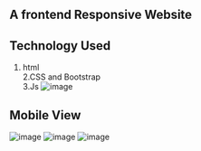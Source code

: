 ## A frontend Responsive Website
## Technology Used
1. html<br/> 
2.CSS and Bootstrap <br/>
3.Js
![image](https://github.com/UtshoData/replyMind_Website/assets/157609050/a1255dab-9091-4f70-a2c9-e90323c0620e)
## Mobile View
![image](https://github.com/UtshoData/replyMind_Website/assets/157609050/48f8d192-e5d7-498d-b54f-1aa2f00a248e)
![image](https://github.com/UtshoData/replyMind_Website/assets/157609050/6b09b70b-1211-4eb7-995f-0524f84b2878)
![image](https://github.com/UtshoData/replyMind_Website/assets/157609050/fa6aafc7-7801-4532-b34f-54569a9982ca)




